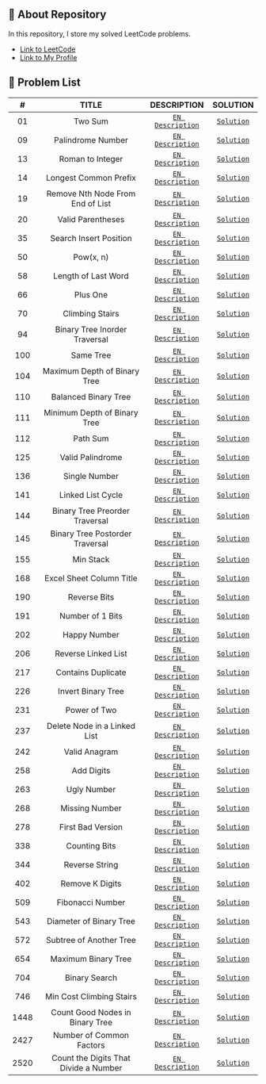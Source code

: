 ## 📜 About Repository

In this repository, I store my solved LeetCode problems.
* [Link to LeetCode](https://leetcode.com/)
* [Link to My Profile](https://leetcode.com/dpetrosy01/)

## 📑 Problem List

|#      |TITLE                                   |DESCRIPTION                                                                                             |SOLUTION                                |
|:-----:|:--------------------------------------:|:------------------------------------------------------------------------------------------------------:|:--------------------------------------:|
|01	    |Two Sum                                 | [`EN Description`](https://leetcode.com/problems/two-sum/description/)	                                |[`Solution`](problem01/solution.cpp)    |
|09	    |Palindrome Number                       | [`EN Description`](https://leetcode.com/problems/palindrome-number/description/)	                      |[`Solution`](problem09/solution.cpp)    |
|13	    |Roman to Integer                        | [`EN Description`](https://leetcode.com/problems/roman-to-integer/description/)	                      |[`Solution`](problem13/solution.cpp)    |
|14	    |Longest Common Prefix                   | [`EN Description`](https://leetcode.com/problems/longest-common-prefix/description/)	                  |[`Solution`](problem14/solution.cpp)    |
|19	    |Remove Nth Node From End of List        | [`EN Description`](https://leetcode.com/problems/remove-nth-node-from-end-of-list/description/)	      |[`Solution`](problem19/solution.cpp)    |
|20	    |Valid Parentheses                       | [`EN Description`](https://leetcode.com/problems/valid-parentheses/description/)	                      |[`Solution`](problem20/solution.cpp)    |
|35	    |Search Insert Position                  | [`EN Description`](https://leetcode.com/problems/search-insert-position/description/)	                |[`Solution`](problem35/solution.cpp)    |
|50	    |Pow(x, n)                               | [`EN Description`](https://leetcode.com/problems/powx-n/description/)	                                |[`Solution`](problem50/solution.cpp)    |
|58	    |Length of Last Word                     | [`EN Description`](https://leetcode.com/problems/length-of-last-word/description/)	                    |[`Solution`](problem58/solution.cpp)    |
|66	    |Plus One                                | [`EN Description`](https://leetcode.com/problems/plus-one/description/)        	                      |[`Solution`](problem66/solution.cpp)    |
|70	    |Climbing Stairs                         | [`EN Description`](https://leetcode.com/problems/climbing-stairs/description/)        	                |[`Solution`](problem70/solution.cpp)    |
|94	    |Binary Tree Inorder Traversal           | [`EN Description`](https://leetcode.com/problems/binary-tree-inorder-traversal/description/)        	  |[`Solution`](problem94/solution.cpp)    |
|100	  |Same Tree                               | [`EN Description`](https://leetcode.com/problems/same-tree/description/)        	                      |[`Solution`](problem100/solution.cpp)   |
|104	  |Maximum Depth of Binary Tree            | [`EN Description`](https://leetcode.com/problems/maximum-depth-of-binary-tree/description/)            |[`Solution`](problem104/solution.cpp)   |
|110	  |Balanced Binary Tree                    | [`EN Description`](https://leetcode.com/problems/balanced-binary-tree/description/)                    |[`Solution`](problem110/solution.cpp)   |
|111	  |Minimum Depth of Binary Tree            | [`EN Description`](https://leetcode.com/problems/minimum-depth-of-binary-tree/description/)            |[`Solution`](problem111/solution.cpp)   |
|112	  |Path Sum                                | [`EN Description`](https://leetcode.com/problems/path-sum/description/)                                |[`Solution`](problem112/solution.cpp)   |
|125	  |Valid Palindrome                        | [`EN Description`](https://leetcode.com/problems/valid-palindrome/description/)        	              |[`Solution`](problem125/solution.cpp)   |
|136    |Single Number                           | [`EN Description`](https://leetcode.com/problems/single-number/description/)     	                    |[`Solution`](problem136/solution.cpp)   |
|141    |Linked List Cycle                       | [`EN Description`](https://leetcode.com/problems/linked-list-cycle/description/)     	                |[`Solution`](problem141/solution.cpp)   |
|144    |Binary Tree Preorder Traversal          | [`EN Description`](https://leetcode.com/problems/binary-tree-preorder-traversal/description/)     	    |[`Solution`](problem144/solution.cpp)   |
|145    |Binary Tree Postorder Traversal         | [`EN Description`](https://leetcode.com/problems/binary-tree-postorder-traversal/description/)     	  |[`Solution`](problem145/solution.cpp)   |
|155    |Min Stack                               | [`EN Description`](https://leetcode.com/problems/min-stack/description/)     	                        |[`Solution`](problem155/solution.cpp)   |
|168    |Excel Sheet Column Title                | [`EN Description`](https://leetcode.com/problems/excel-sheet-column-title/description/)                |[`Solution`](problem168/solution.cpp)   |
|190    |Reverse Bits                            | [`EN Description`](https://leetcode.com/problems/reverse-bits/description/)                            |[`Solution`](problem190/solution.cpp)   |
|191    |Number of 1 Bits                        | [`EN Description`](https://leetcode.com/problems/number-of-1-bits/description/)                        |[`Solution`](problem191/solution.cpp)   |
|202    |Happy Number                            | [`EN Description`](https://leetcode.com/problems/happy-number/description/)                            |[`Solution`](problem202/solution.cpp)   |
|206    |Reverse Linked List                     | [`EN Description`](https://leetcode.com/problems/reverse-linked-list/description/)                     |[`Solution`](problem206/solution.cpp)   |
|217    |Contains Duplicate                      | [`EN Description`](https://leetcode.com/problems/contains-duplicate/description/)                      |[`Solution`](problem217/solution.cpp)   |
|226    |Invert Binary Tree                      | [`EN Description`](https://leetcode.com/problems/invert-binary-tree/description/)                      |[`Solution`](problem226/solution.cpp)   |
|231    |Power of Two                            | [`EN Description`](https://leetcode.com/problems/power-of-two/description/)                            |[`Solution`](problem231/solution.cpp)   |
|237    |Delete Node in a Linked List            | [`EN Description`](https://leetcode.com/problems/delete-node-in-a-linked-list/description/)            |[`Solution`](problem237/solution.cpp)   |
|242    |Valid Anagram                           | [`EN Description`](https://leetcode.com/problems/valid-anagram/description/)                           |[`Solution`](problem242/solution.cpp)   |
|258    |Add Digits                              | [`EN Description`](https://leetcode.com/problems/add-digits/description/)                              |[`Solution`](problem258/solution.cpp)   |
|263    |Ugly Number                             | [`EN Description`](https://leetcode.com/problems/ugly-number/description/)                             |[`Solution`](problem263/solution.cpp)   |
|268    |Missing Number                          | [`EN Description`](https://leetcode.com/problems/missing-number/description/)                          |[`Solution`](problem268/solution.cpp)   |
|278    |First Bad Version                       | [`EN Description`](https://leetcode.com/problems/first-bad-version/description/)                       |[`Solution`](problem278/solution.cpp)   |
|338    |Counting Bits                           | [`EN Description`](https://leetcode.com/problems/counting-bits/description/)                           |[`Solution`](problem338/solution.cpp)   |
|344    |Reverse String                          | [`EN Description`](https://leetcode.com/problems/reverse-string/description/)                          |[`Solution`](problem344/solution.cpp)   |
|402    |Remove K Digits                         | [`EN Description`](https://leetcode.com/problems/remove-k-digits/description/)                         |[`Solution`](problem402/solution.cpp)   |
|509    |Fibonacci Number                        | [`EN Description`](https://leetcode.com/problems/fibonacci-number/description/)                        |[`Solution`](problem509/solution.cpp)   |
|543    |Diameter of Binary Tree                 | [`EN Description`](https://leetcode.com/problems/diameter-of-binary-tree/description/)                 |[`Solution`](problem543/solution.cpp)   |
|572    |Subtree of Another Tree                 | [`EN Description`](https://leetcode.com/problems/subtree-of-another-tree/description/)                 |[`Solution`](problem572/solution.cpp)   |
|654    |Maximum Binary Tree                     | [`EN Description`](https://leetcode.com/problems/maximum-binary-tree/description/)                     |[`Solution`](problem654/solution.cpp)   |
|704    |Binary Search                           | [`EN Description`](https://leetcode.com/problems/binary-search/description/)                           |[`Solution`](problem704/solution.cpp)   |
|746    |Min Cost Climbing Stairs                | [`EN Description`](https://leetcode.com/problems/min-cost-climbing-stairs/description/)                |[`Solution`](problem746/solution.cpp)   |
|1448   |Count Good Nodes in Binary Tree         | [`EN Description`](https://leetcode.com/problems/count-good-nodes-in-binary-tree/description/)         |[`Solution`](problem1448/solution.cpp)  |
|2427   |Number of Common Factors                | [`EN Description`](https://leetcode.com/problems/number-of-common-factors/description/)                |[`Solution`](problem2427/solution.cpp)  |
|2520   |Count the Digits That Divide a Number   | [`EN Description`](https://leetcode.com/problems/count-the-digits-that-divide-a-number/description/)   |[`Solution`](problem2520/solution.cpp)  |
